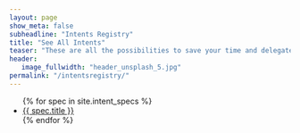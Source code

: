 ```yaml
---
layout: page
show_meta: false
subheadline: "Intents Registry"
title: "See All Intents"
teaser: "These are all the possibilities to save your time and delegate to other apps."
header:
   image_fullwidth: "header_unsplash_5.jpg"
permalink: "/intentsregistry/"
---
```

<ul>
    {% for spec in site.intent_specs %}
    <li><a href="{{ site.url }}/action/{{ spec.action | slugify  }}">{{ spec.title }}</a></li>
    {% endfor %}
</ul>